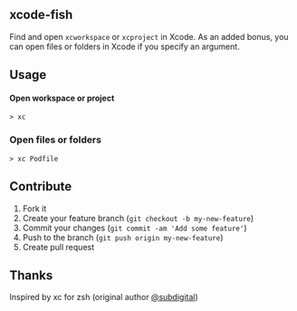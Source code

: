 ## xcode-fish

Find and open `xcworkspace` or `xcproject` in Xcode. As an added bonus, you can open files or folders in Xcode if you specify an argument.

## Usage

#### Open workspace or project
```
> xc
```

### Open files or folders

```
> xc Podfile
```

## Contribute

1. Fork it
2. Create your feature branch (`git checkout -b my-new-feature`)
3. Commit your changes (`git commit -am 'Add some feature'`)
4. Push to the branch (`git push origin my-new-feature`)
5. Create pull request

## Thanks

Inspired by xc for zsh (original author [@subdigital](https://github.com/subdigital))

